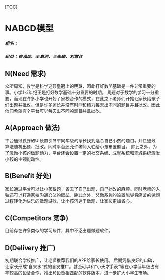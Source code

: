 [TOC]
# NABCD模型
##### 组名：
##### 组员：白泓政、王灏洲、王胤臻、刘慧佳

## N(Need 需求)
众所周知，数学是科学这顶皇冠上的明珠，因此打好数学基础是一件非常重要的事。小学1-3年纪正是打好数学基础十分重要的时期。
刷题对于数学的学习十分重要，而现在许多小学也开始了家校合作的模式，在此之下老师们开始让家长给孩子们出题并批改。但是许多家长并没有时间和精力每天出不同的题目并且批改。因此他们希望有个平台可以每天出不同的题目并且批改。
## A(Approach 做法)  
平台通过良好的UI设置引导不同年级的家长找到适合自己小孩的题目。并且通过算法随机出题、批改。同时平台还允许老师入驻给小孩布置题目。
除此之外，为了激励小孩的做题动力，平台还会设置一定的社交系统、成就系统和商城系统激发小孩的主观能动性。
## B(Benefit 好处)
家长通过平台可以让小孩做题，省去了自己出题、自己批改的麻烦。同时老师的入驻还可以打通家校沟通交流的壁垒。除此之外，奖励系统的设置能够将痛苦的做题过程转化为快乐的做题游戏，让小孩沉迷于做题，让家长更加省心。
## C(Competitors 竞争)
目前存在许多类似的学习软件，其中不乏出题做题软件。
## D(Delivery 推广)
初期联合学校推广，让老师推荐我们的APP给家长使用。
后期凭借良好的口碑，让家长形成“自来水”式的自发推广。甚至可以和“小天才手表”等在小学低年级占有率较高的设备合作，推出和设备相匹配的软件版本，进一步扩大小学生市场。
